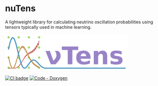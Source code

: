 

# nuTens 

A lightweight library for calculating neutrino oscillation probabilities using tensors typically used in machine learning.

<img src="doc/nuTens-logo.png" alt="nuTens" class="right" align="top" width="400"/>

[![CI badge](https://github.com/ewanwm/nuTens/actions/workflows/CI-build-and-test.yml/badge.svg)](https://github.com/ewanwm/nuTens/actions/workflows/CI-build-and-test.yml)
[![Code - Doxygen](https://img.shields.io/badge/Code-Doxygen-2ea44f)](https://ewanwm.github.io/nuTens/index.html)
